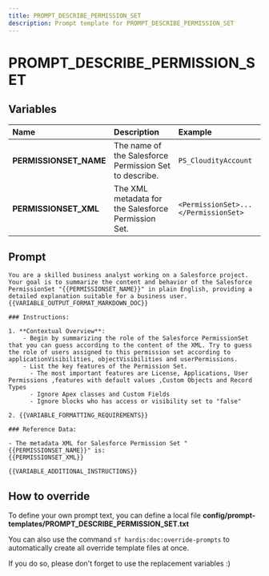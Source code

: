 ```yaml
---
title: PROMPT_DESCRIBE_PERMISSION_SET
description: Prompt template for PROMPT_DESCRIBE_PERMISSION_SET
---
```


# PROMPT_DESCRIBE_PERMISSION_SET

## Variables
| Name | Description | Example |
| :------|:-------------|:---------|
| **PERMISSIONSET_NAME** | The name of the Salesforce Permission Set to describe. | `PS_CloudityAccount` |
| **PERMISSIONSET_XML** | The XML metadata for the Salesforce Permission Set. | `<PermissionSet>...</PermissionSet>` |

## Prompt

```
You are a skilled business analyst working on a Salesforce project. Your goal is to summarize the content and behavior of the Salesforce PermissionSet "{{PERMISSIONSET_NAME}}" in plain English, providing a detailed explanation suitable for a business user. {{VARIABLE_OUTPUT_FORMAT_MARKDOWN_DOC}}

### Instructions:

1. **Contextual Overview**:
    - Begin by summarizing the role of the Salesforce PermissionSet that you can guess according to the content of the XML. Try to guess the role of users assigned to this permission set according to applicationVisibilities, objectVisibilities and userPermissions.
    - List the key features of the Permission Set.
      - The most important features are License, Applications, User Permissions ,features with default values ,Custom Objects and Record Types
      - Ignore Apex classes and Custom Fields
      - Ignore blocks who has access or visibility set to "false"

2. {{VARIABLE_FORMATTING_REQUIREMENTS}}

### Reference Data:

- The metadata XML for Salesforce Permission Set "{{PERMISSIONSET_NAME}}" is:
{{PERMISSIONSET_XML}}

{{VARIABLE_ADDITIONAL_INSTRUCTIONS}}

```

## How to override

To define your own prompt text, you can define a local file **config/prompt-templates/PROMPT_DESCRIBE_PERMISSION_SET.txt**

You can also use the command `sf hardis:doc:override-prompts` to automatically create all override template files at once.

If you do so, please don't forget to use the replacement variables :)
